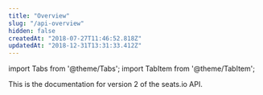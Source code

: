 ```yaml
---
title: "Overview"
slug: "/api-overview"
hidden: false
createdAt: "2018-07-27T11:46:52.818Z"
updatedAt: "2018-12-31T13:31:33.412Z"
---
```


import Tabs from '@theme/Tabs';
import TabItem from '@theme/TabItem';

This is the documentation for version 2 of the seats.io API.
